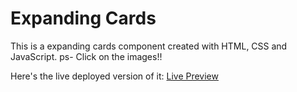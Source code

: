 # Expanding Cards

This is a expanding cards component created with HTML, CSS and JavaScript.
ps- Click on the images!!

Here's the live deployed version of it: [Live Preview](https://adityaverm-a.github.io/expanding-cards/)

